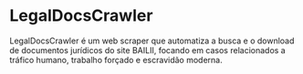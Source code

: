 # LegalDocsCrawler
LegalDocsCrawler é um web scraper que automatiza a busca e o download de documentos jurídicos do site BAILII, focando em casos relacionados a tráfico humano, trabalho forçado e escravidão moderna.
